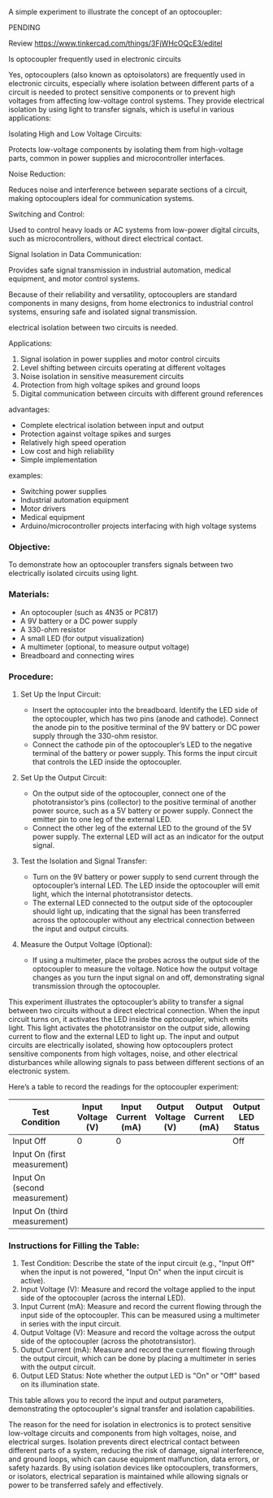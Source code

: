 A simple experiment to illustrate the concept of an optocoupler:

PENDING

Review https://www.tinkercad.com/things/3FjWHcOQcE3/editel

Is optocoupler frequently used in electronic circuits

Yes, optocouplers (also known as optoisolators) are frequently used in electronic circuits, especially where isolation between different parts of a circuit is needed to protect sensitive components or to prevent high voltages from affecting low-voltage control systems. They provide electrical isolation by using light to transfer signals, which is useful in various applications:

Isolating High and Low Voltage Circuits:

Protects low-voltage components by isolating them from high-voltage parts, common in power supplies and microcontroller interfaces.

Noise Reduction:

Reduces noise and interference between separate sections of a circuit, making optocouplers ideal for communication systems.

Switching and Control:

Used to control heavy loads or AC systems from low-power digital circuits, such as microcontrollers, without direct electrical contact.

Signal Isolation in Data Communication:

Provides safe signal transmission in industrial automation, medical equipment, and motor control systems.

Because of their reliability and versatility, optocouplers are standard components in many designs, from home electronics to industrial control systems, ensuring safe and isolated signal transmission.

electrical isolation between two circuits is needed.

Applications:

1. Signal isolation in power supplies and motor control circuits
2. Level shifting between circuits operating at different voltages
3. Noise isolation in sensitive measurement circuits
4. Protection from high voltage spikes and ground loops
5. Digital communication between circuits with different ground references

advantages:

- Complete electrical isolation between input and output
- Protection against voltage spikes and surges
- Relatively high speed operation
- Low cost and high reliability
- Simple implementation

examples:

- Switching power supplies
- Industrial automation equipment
- Motor drivers
- Medical equipment
- Arduino/microcontroller projects interfacing with high voltage systems

### Objective:

To demonstrate how an optocoupler transfers signals between two electrically isolated circuits using light.

### Materials:

- An optocoupler (such as 4N35 or PC817)
- A 9V battery or a DC power supply
- A 330-ohm resistor
- A small LED (for output visualization)
- A multimeter (optional, to measure output voltage)
- Breadboard and connecting wires

### Procedure:

1. Set Up the Input Circuit:

   - Insert the optocoupler into the breadboard. Identify the LED side of the optocoupler, which  has two pins (anode and cathode). Connect the anode pin to the positive terminal of the 9V battery or DC power supply through the 330-ohm resistor.
   - Connect the cathode pin of the optocoupler’s LED to the negative terminal of the battery or power supply. This forms the input circuit that controls the LED inside the optocoupler.

2. Set Up the Output Circuit:

   - On the output side of the optocoupler, connect one of the phototransistor’s pins (collector) to the positive terminal of another power source, such as a 5V battery or power supply. Connect the emitter pin to one leg of the external LED.
   - Connect the other leg of the external LED to the ground of the 5V power supply. The external LED will act as an indicator for the output signal.

3. Test the Isolation and Signal Transfer:

   - Turn on the 9V battery or power supply to send current through the optocoupler’s internal LED. The LED inside the optocoupler will emit light, which the internal phototransistor detects.
   - The external LED connected to the output side of the optocoupler should light up, indicating that the signal has been transferred across the optocoupler without any electrical connection between the input and output circuits.

4. Measure the Output Voltage (Optional):

   - If using a multimeter, place the probes across the output side of the optocoupler to measure the voltage. Notice how the output voltage changes as you turn the input signal on and off, demonstrating signal transmission through the optocoupler.

This experiment illustrates the optocoupler’s ability to transfer a signal between two circuits without a direct electrical connection. When the input circuit turns on, it activates the LED inside the optocoupler, which emits light. This light activates the phototransistor on the output side, allowing current to flow and the external LED to light up. The input and output circuits are electrically isolated, showing how optocouplers protect sensitive components from high voltages, noise, and other electrical disturbances while allowing signals to pass between different sections of an electronic system.

Here’s a table to record the readings for the optocoupler experiment:

| Test Condition            | Input Voltage (V) | Input Current (mA) | Output Voltage (V) | Output Current (mA) | Output LED Status |
|-------------------------------|-----------------------|------------------------|------------------------|-------------------------|-----------------------|
| Input Off                     | 0                     | 0                      |                        |                         | Off                   |
| Input On (first measurement)  |                       |                        |                        |                         |                       |
| Input On (second measurement) |                       |                        |                        |                         |                       |
| Input On (third measurement)  |                       |                        |                        |                         |                       |

### Instructions for Filling the Table:

1. Test Condition: Describe the state of the input circuit (e.g., "Input Off" when the input is not powered, "Input On" when the input circuit is active).
2. Input Voltage (V): Measure and record the voltage applied to the input side of the optocoupler (across the internal LED).
3. Input Current (mA): Measure and record the current flowing through the input side of the optocoupler. This can be measured using a multimeter in series with the input circuit.
4. Output Voltage (V): Measure and record the voltage across the output side of the optocoupler (across the phototransistor).
5. Output Current (mA): Measure and record the current flowing through the output circuit, which can be done by placing a multimeter in series with the output circuit.
6. Output LED Status: Note whether the output LED is "On" or "Off" based on its illumination state.

This table allows you to record the input and output parameters, demonstrating the optocoupler's signal transfer and isolation capabilities.

The reason for the need for isolation in electronics is to protect sensitive low-voltage circuits and components from high voltages, noise, and electrical surges. Isolation prevents direct electrical contact between different parts of a system, reducing the risk of damage, signal interference, and ground loops, which can cause equipment malfunction, data errors, or safety hazards. By using isolation devices like optocouplers, transformers, or isolators, electrical separation is maintained while allowing signals or power to be transferred safely and effectively.
